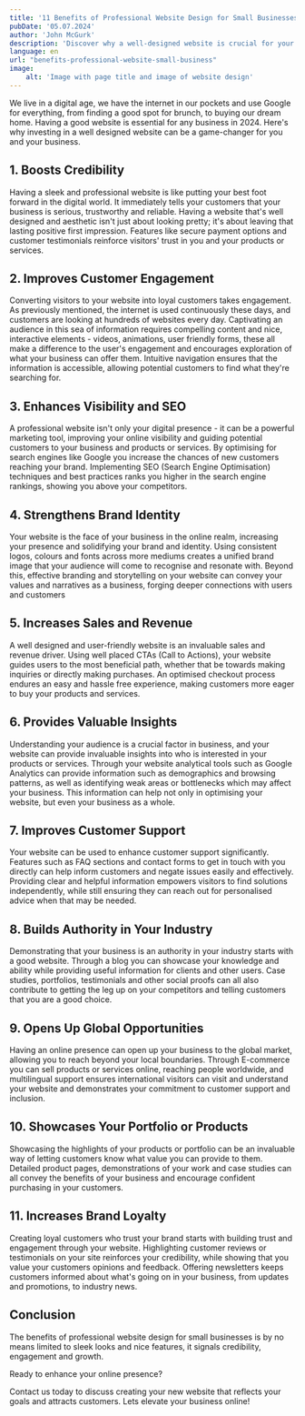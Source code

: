 ```yaml
---
title: '11 Benefits of Professional Website Design for Small Businesses'
pubDate: '05.07.2024'
author: 'John McGurk'
description: 'Discover why a well-designed website is crucial for your business in 2024. From boosting credibility to increasing sales, learn how a professional site can transform your online presence and drive success.'
language: en
url: "benefits-professional-website-small-business"
image:
    alt: 'Image with page title and image of website design'
---
```

We live in a digital age, we have the internet in our pockets and use Google for everything, from finding a good spot for brunch, to buying our dream home. Having a good website is essential for any business in 2024. Here's why investing in a well designed website can be a game-changer for you and your business.

## 1. Boosts Credibility

Having a sleek and professional website is like putting your best foot forward in the digital world. It immediately tells your customers that your business is serious, trustworthy and reliable. Having a website that's well designed and aesthetic isn't just about looking pretty; it's about leaving that lasting positive first impression. Features like secure payment options and customer testimonials reinforce visitors' trust in you and your products or services.

## 2. Improves Customer Engagement

Converting visitors to your website into loyal customers takes engagement. As previously mentioned, the internet is used continuously these days, and customers are looking at hundreds of websites every day. Captivating an audience in this sea of information requires compelling content and nice, interactive elements - videos, animations, user friendly forms, these all make a difference to the user's engagement and encourages exploration of what your business can offer them. Intuitive navigation ensures that the information is accessible, allowing potential customers to find what they're searching for.

## 3. Enhances Visibility and SEO

A professional website isn't only your digital presence - it can be a powerful marketing tool, improving your online visibility and guiding potential customers to your business and products or services. By optimising for search engines like Google you increase the chances of new customers reaching your brand. Implementing SEO (Search Engine Optimisation) techniques and best practices ranks you higher in the search engine rankings, showing you above your competitors.

## 4. Strengthens Brand Identity

Your website is the face of your business in the online realm, increasing your presence and solidifying your brand and identity. Using consistent logos, colours and fonts across more mediums creates a unified brand image that your audience will come to recognise and resonate with. Beyond this, effective branding and storytelling on your website can convey your values and narratives as a business, forging deeper connections with users and customers

## 5. Increases Sales and Revenue

A well designed and user-friendly website is an invaluable sales and revenue driver. Using well placed CTAs (Call to Actions), your website guides users to the most beneficial path, whether that be towards making inquiries or directly making purchases. An optimised checkout process endures an easy and hassle free experience, making customers more eager to buy your products and services.

## 6. Provides Valuable Insights

Understanding your audience is a crucial factor in business, and your website can provide invaluable insights into who is interested in your products or services. Through your website analytical tools such as Google Analytics can provide information such as demographics and browsing patterns, as well as identifying weak areas or bottlenecks which may affect your business. This information can help not only in optimising your website, but even your business as a whole.


## 7. Improves Customer Support

Your website can be used to enhance customer support significantly. Features such as FAQ sections and contact forms to get in touch with you directly can help inform customers and negate issues easily and effectively. Providing clear and helpful information empowers visitors to find solutions independently, while still ensuring they can reach out for personalised advice when that may be needed.

## 8. Builds Authority in Your Industry

Demonstrating that your business is an authority in your industry starts with a good website. Through a blog you can showcase your knowledge and ability while providing useful information for clients and other users. Case studies, portfolios, testimonials and other social proofs can all also contribute to getting the leg up on your competitors and telling customers that you are a good choice.

## 9. Opens Up Global Opportunities

Having an online presence can open up your business to the global market, allowing you to reach beyond your local boundaries. Through E-commerce you can sell products or services online, reaching people worldwide, and multilingual support ensures international visitors can visit and understand your website and demonstrates your commitment to customer support and inclusion.

## 10. Showcases Your Portfolio or Products

Showcasing the highlights of your products or portfolio can be an invaluable way of letting customers know what value you can provide to them. Detailed product pages, demonstrations of your work and case studies can all convey the benefits of your business and encourage confident purchasing in your customers.

## 11. Increases Brand Loyalty

Creating loyal customers who trust your brand starts with building trust and engagement through your website. Highlighting customer reviews or testimonials on your site reinforces your credibility, while showing that you value your customers opinions and feedback. Offering newsletters keeps customers informed about what's going on in your business, from updates and promotions, to industry news.

## Conclusion

The benefits of professional website design for small businesses is by no means limited to sleek looks and nice features, it signals credibility, engagement and growth. 

Ready to enhance your online presence?

Contact us today to discuss creating your new website that reflects your goals and attracts customers. Lets elevate your business online!
